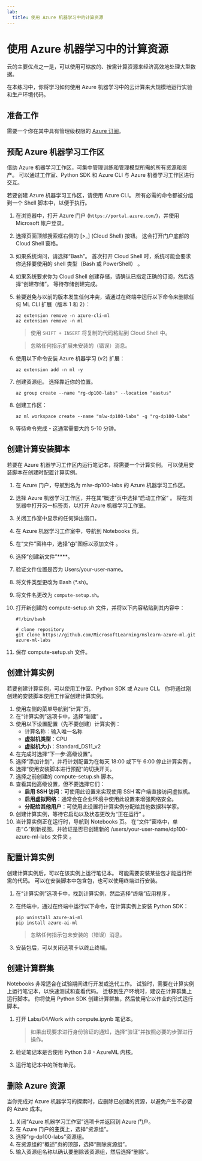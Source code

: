 ```yaml
---
lab:
  title: 使用 Azure 机器学习中的计算资源
---
```


# 使用 Azure 机器学习中的计算资源

云的主要优点之一是，可以使用可缩放的、按需计算资源来经济高效地处理大型数据。

在本练习中，你将学习如何使用 Azure 机器学习中的云计算来大规模地运行实验和生产环境代码。

## 准备工作

需要一个你在其中具有管理级权限的 [Azure 订阅](https://azure.microsoft.com/free?azure-portal=true)。

## 预配 Azure 机器学习工作区

借助 Azure 机器学习工作区，可集中管理训练和管理模型所需的所有资源和资产。 可以通过工作室、Python SDK 和 Azure CLI 与 Azure 机器学习工作区进行交互。

若要创建 Azure 机器学习工作区，请使用 Azure CLI。 所有必需的命令都被分组到一个 Shell 脚本中，以便于执行。

1. 在浏览器中，打开 Azure 门户 (`https://portal.azure.com/`)，并使用 Microsoft 帐户登录。
1. 选择页面顶部搜索框右侧的 \[>_] (Cloud Shell) 按钮。 这会打开门户底部的 Cloud Shell 窗格。
1. 如果系统询问，请选择“Bash”。 首次打开 Cloud Shell 时，系统可能会要求你选择要使用的 shell 类型（Bash 或 PowerShell） 。 
1. 如果系统要求你为 Cloud Shell 创建存储，请确认已指定正确的订阅，然后选择“创建存储”。 等待存储创建完成。
1. 若要避免与以前的版本发生任何冲突，请通过在终端中运行以下命令来删除任何 ML CLI 扩展（版本 1 和 2）：

    ```azurecli
    az extension remove -n azure-cli-ml
    az extension remove -n ml
    ```

    > 使用 `SHIFT + INSERT` 将复制的代码粘贴到 Cloud Shell 中。 

    > 忽略任何指示扩展未安装的（错误）消息。 

1. 使用以下命令安装 Azure 机器学习 (v2) 扩展：
    
    ```azurecli
    az extension add -n ml -y
    ```

1. 创建资源组。 选择靠近你的位置。

    ```azurecli
    az group create --name "rg-dp100-labs" --location "eastus"
    ```

1. 创建工作区：

    ```azurecli
    az ml workspace create --name "mlw-dp100-labs" -g "rg-dp100-labs"
    ```

1. 等待命令完成 - 这通常需要大约 5-10 分钟。 

## 创建计算安装脚本

若要在 Azure 机器学习工作区内运行笔记本，将需要一个计算实例。 可以使用安装脚本在创建时配置计算实例。

1. 在 Azure 门户，导航到名为 mlw-dp100-labs 的 Azure 机器学习工作区。
1. 选择 Azure 机器学习工作区，并在其“概述”页中选择“启动工作室” 。 将在浏览器中打开另一标签页，以打开 Azure 机器学习工作室。
1. 关闭工作室中显示的任何弹出窗口。
1. 在 Azure 机器学习工作室中，导航到 Notebooks 页。
1. 在“文件”窗格中，选择“&#10753;”图标以添加文件 。 
1. 选择“创建新文件”****。
1. 验证文件位置是否为 Users/your-user-name。
1. 将文件类型更改为 Bash (*.sh)。
1. 将文件名更改为 `compute-setup.sh`。
1. 打开新创建的 compute-setup.sh 文件，并将以下内容粘贴到其内容中：

    ```azurecli
    #!/bin/bash

    # clone repository
    git clone https://github.com/MicrosoftLearning/mslearn-azure-ml.git azure-ml-labs
    ```

1. 保存 compute-setup.sh 文件。

## 创建计算实例

若要创建计算实例，可以使用工作室、Python SDK 或 Azure CLI。 你将通过刚创建的安装脚本使用工作室创建计算实例。

1. 使用左侧的菜单导航到“计算”页。
1. 在“计算实例”选项卡中，选择“新建” 。
1. 使用以下设置配置（先不要创建）计算实例： 
    - 计算名称：输入唯一名称
    - **虚拟机类型**：CPU
    - **虚拟机大小**：Standard_DS11_v2
1. 在完成时选择“下一步:高级设置”。
1. 选择“添加计划”，并将计划配置为在每天 18:00 或下午 6:00 停止计算实例   。 
1. 选择“使用安装脚本进行预配”的切换开关。 
1. 选择之前创建的 compute-setup.sh 脚本。
1. 查看其他高级设置，但不要选择它们：
    - **启用 SSH 访问**：可使用此设置来实现使用 SSH 客户端直接访问虚拟机。
    - **启用虚拟网络**：通常会在企业环境中使用此设置来增强网络安全。
    - **分配给其他用户**：可使用此设置将计算实例分配给其他数据科学家。
1. 创建计算实例，等待它启动以及状态更改为“正在运行” 。
1. 当计算实例正在运行时，导航到 Notebooks 页。 在“文件”窗格中，单击“&#8635;”刷新视图，并验证是否已创建新的 /users/your-user-name/dp100-azure-ml-labs 文件夹  。 

## 配置计算实例

创建计算实例后，可以在该实例上运行笔记本。 可能需要安装某些包才能运行所需的代码。 可以在安装脚本中包含包，也可以使用终端进行安装。

1. 在“计算实例”选项卡中，找到计算实例，然后选择“终端”应用程序 。
1. 在终端中，通过在终端中运行以下命令，在计算实例上安装 Python SDK：

    ```
    pip uninstall azure-ai-ml
    pip install azure-ai-ml
    ```

    > 忽略任何指示包未安装的（错误）消息。

1. 安装包后，可以关闭选项卡以终止终端。 

## 创建计算群集

Notebooks 非常适合在试验期间进行开发或迭代工作。 试验时，需要在计算实例上运行笔记本，以快速测试和查看代码。 迁移到生产环境时，建议在计算群集上运行脚本。 你将使用 Python SDK 创建计算群集，然后使用它以作业的形式运行脚本。

1. 打开 Labs/04/Work with compute.ipynb 笔记本。

    > 如果出现要求进行身份验证的通知，选择“验证”并按照必要的步骤进行操作。 

1. 验证笔记本是否使用 Python 3.8 - AzureML 内核。 
1. 运行笔记本中的所有单元。

## 删除 Azure 资源

当你完成对 Azure 机器学习的探索时，应删除已创建的资源，以避免产生不必要的 Azure 成本。

1. 关闭“Azure 机器学习工作室”选项卡并返回到 Azure 门户。
1. 在 Azure 门户的**主页**上，选择“资源组”。
1. 选择“rg-dp100-labs”资源组。
1. 在资源组的“概述”页的顶部，选择“删除资源组”。 
1. 输入资源组名称以确认要删除该资源组，然后选择“删除”。
